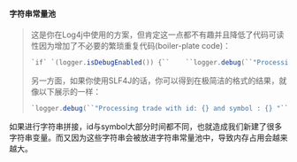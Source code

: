 #### 字符串常量池

> 这是你在Log4j中使用的方案，但肯定这一点都不有趣并且降低了代码可读性因为增加了不必要的繁琐重复代码(boiler-plate code)：
>
> ```java
> `if` `(logger.isDebugEnabled()) {``    ``logger.debug(``"Processing trade with id: "` `+ id + ``" symbol: "` `+ symbol);``}`
> ```
>
> 另一方面，如果你使用SLF4J的话，你可以得到在极简洁的格式的结果，就像以下展示的一样：
>
> ```java
> `logger.debug(``"Processing trade with id: {} and symbol : {} "``, ``id``, symbol);`
> ```

如果进行字符串拼接，id与symbol大部分时间都不同，也就造成我们新建了很多字符串变量。而又因为这些字符串会被放进字符串常量池中，导致内存占用会越来越大。